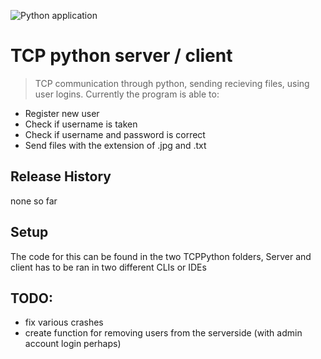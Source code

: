 ![Python application](https://github.com/EV-Aero/TCP-server-assignment/workflows/Python%20application/badge.svg?branch=v0.6)

# TCP python server / client
> TCP communication through python, sending recieving files, using user logins.
Currently the program is able to:
* Register new user
* Check if username is taken
* Check if username and password is correct
* Send files with the extension of .jpg and .txt

## Release History
none so far

## Setup
The code for this can be found in the two TCPPython folders, Server
and client has to be ran in two different CLIs or IDEs

## TODO:
* fix various crashes
* create function for removing users from the serverside (with admin account login perhaps)
